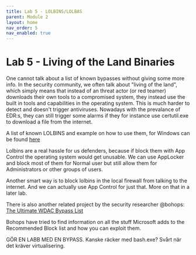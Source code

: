 ```yaml
---
title: Lab 5 - LOLBINS/LOLBAS
parent: Module 2
layout: home
nav_order: 5
nav_enabled: true
---
```



# Lab 5 - Living of the Land Binaries

One cannot talk about a list of known bypasses without giving some more info. 
In the security community, we often talk about "living of the land", which simply means that instead of an threat actor (or red teamer) downloads their own tools to a compromised system, they instead use the built in tools and capabilities in the operating system. This is much harder to detect and doesn't trigger antiviruses. Nowadays with the prevalance of EDR:s, they can still trigger some alarms if they for instance use certutil.exe to download a file from the internet.

A list of known LOLBINS and example on how to use them, for Windows can be found [here](https://lolbas-project.github.io/)

Lolbins are a real hassle for us defenders, because if block them with App Control the operating system would get unusable.
We can use AppLocker and block most of them for Normal user but still allow them for Administrators or other groups of users.

Another smart way is to block lolbins in the local firewall from talking to the internet. And we can actually use App Control for just that. More on that in a later lab.


There is also another related project by the security researcher @bohops: [The Ultimate WDAC Bypass List](https://github.com/bohops/UltimateWDACBypassList)

Bohops have tried to find information on all the stuff Microsoft adds to the Recommended Block list and how you can exploit them.

GÖR EN LABB MED EN BYPASS. Kanske räcker med bash.exe? Svårt när det kräver virtualisering.

